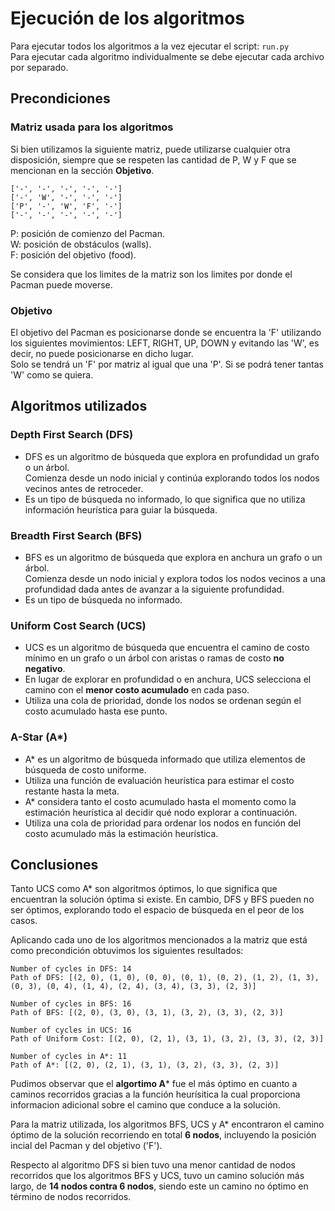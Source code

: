 # Ejecución de los algoritmos
Para ejecutar todos los algoritmos a la vez ejecutar el script: ```run.py```  
Para ejecutar cada algoritmo individualmente se debe ejecutar cada archivo por separado.

## Precondiciones
### Matriz usada para los algoritmos
Si bien utilizamos la siguiente matriz, puede utilizarse cualquier otra disposición, siempre que 
se respeten las cantidad de P, W y F que se mencionan en la sección **Objetivo**.
```
['-', '-', '-', '-', '-']  
['-', 'W', '-', '-', '-']  
['P', '-', 'W', 'F', '-']  
['-', '-', '-', '-', '-']
```
P: posición de comienzo del Pacman.  
W: posición de obstáculos (walls).  
F: posición del objetivo (food).

Se considera que los limites de la matriz son los limites por donde el Pacman puede moverse.

### Objetivo
El objetivo del Pacman es posicionarse donde se encuentra la 'F' utilizando los siguientes 
movimientos: LEFT, RIGHT, UP, DOWN y evitando las 'W', es decir, no puede posicionarse en dicho 
lugar.  
Solo se tendrá un 'F' por matriz al igual que una 'P'. Si se podrá tener tantas 'W' como se 
quiera.

## Algoritmos utilizados
### Depth First Search (DFS)
- DFS es un algoritmo de búsqueda que explora en profundidad un grafo o un árbol.  
Comienza desde un nodo inicial y continúa explorando todos los nodos vecinos antes de retroceder.  
- Es un tipo de búsqueda no informado, lo que significa que no utiliza información heurística para 
guiar la búsqueda. 

### Breadth First Search (BFS)
- BFS es un algoritmo de búsqueda que explora en anchura un grafo o un árbol.  
Comienza desde un nodo inicial y explora todos los nodos vecinos a una profundidad dada antes de 
avanzar a la siguiente profundidad.  
- Es un tipo de búsqueda no informado.

### Uniform Cost Search (UCS)
- UCS es un algoritmo de búsqueda que encuentra el camino de costo mínimo en un grafo o un árbol 
  con aristas o ramas de costo **no negativo**.  
- En lugar de explorar en profundidad o en anchura, UCS selecciona el camino con el **menor costo
acumulado** en cada paso.
- Utiliza una cola de prioridad, donde los nodos se ordenan según el costo acumulado hasta ese 
  punto.

### A-Star (A*)
- A* es un algoritmo de búsqueda informado que utiliza elementos de búsqueda de costo uniforme.
- Utiliza una función de evaluación heurística para estimar el costo restante hasta la meta.
- A* considera tanto el costo acumulado hasta el momento como la estimación heurística al decidir
qué nodo explorar a continuación.
- Utiliza una cola de prioridad para ordenar los nodos en función del costo acumulado más la
estimación heurística.


## Conclusiones
Tanto UCS como A* son algoritmos óptimos, lo que significa que encuentran la solución óptima si 
existe. En cambio, DFS y BFS pueden no ser óptimos, explorando todo el espacio de búsqueda en el 
peor de los casos.


Aplicando cada uno de los algoritmos mencionados a la matriz que está como precondición 
obtuvimos los siguientes resultados:

```
Number of cycles in DFS: 14
Path of DFS: [(2, 0), (1, 0), (0, 0), (0, 1), (0, 2), (1, 2), (1, 3), (0, 3), (0, 4), (1, 4), (2, 4), (3, 4), (3, 3), (2, 3)]
```
```
Number of cycles in BFS: 16
Path of BFS: [(2, 0), (3, 0), (3, 1), (3, 2), (3, 3), (2, 3)]
```
```
Number of cycles in UCS: 16
Path of Uniform Cost: [(2, 0), (2, 1), (3, 1), (3, 2), (3, 3), (2, 3)]
```
```
Number of cycles in A*: 11
Path of A*: [(2, 0), (2, 1), (3, 1), (3, 2), (3, 3), (2, 3)]
```

Pudimos observar que el **algortimo A*** fue el más óptimo en cuanto a caminos recorridos gracias 
a la función heurísitica la cual proporciona informacion adicional sobre el camino que conduce a la 
solución.  

Para la matriz utilizada, los algoritmos BFS, UCS y A* encontraron el camino óptimo de la solución 
recorriendo en total **6 nodos**, incluyendo la posición incial del Pacman y del objetivo ('F').  

Respecto al algoritmo DFS si bien tuvo una menor cantidad de nodos recorridos que los algoritmos 
BFS y UCS, tuvo un camino solución más largo, de **14 nodos contra 6 nodos**, siendo este un 
camino no óptimo en término de nodos recorridos.
